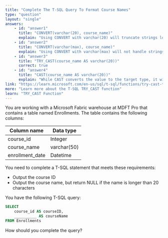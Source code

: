 ```yaml
---
title: "Complete The T-SQL Query To Format Course Names"
type: "question"
layout: "single"
answers:
    - id: "answer1"
      title: "CONVERT(varchar(20), course_name)"
      explain: "Using CONVERT with varchar(20) will truncate strings longer than 20 characters instead of returning NULL as required"
    - id: "answer2"
      title: "CONVERT(varchar(max), course_name)"
      explain: "Using CONVERT with varchar(max) will not handle strings longer than 20 characters as required, and will never return NULL"
    - id: "answer3"
      title: "TRY_CAST(course_name AS varchar(20))"
      correct: true
    - id: "answer4"
      title: "CAST(course_name AS varchar(20))"
      explain: "While CAST converts the value to the target type, it will truncate strings longer than 20 characters or raise an error in contexts where truncation isn't allowed (such as inserts or assignments). It does not return NULL, which is required in this scenario"
link: "https://learn.microsoft.com/en-us/sql/t-sql/functions/try-cast-transact-sql"
more: "Learn more about the T-SQL TRY_CAST function"
learn: "TRY_CAST Function"
---
```

You are working with a Microsoft Fabric warehouse at MDFT Pro that contains a table named Enrollments. The table contains the following columns:

| Column name      | Data type   |
|-----------------|-------------|
| course_id         | Integer     |
| course_name       | varchar(50) |
| enrollment_date   | Datetime    |

You need to complete a T-SQL statement that meets these requirements:

- Output the course ID
- Output the course name, but return NULL if the name is longer than 20 characters

You have the following T-SQL query:

```sql
SELECT 
    course_id AS courseID,
    __________ AS courseName
FROM Enrollments
```
How should you complete the query?
